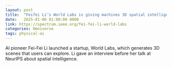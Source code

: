 ```yaml
---
layout: post
title:  "Feifei Li’s World Labs is giving machines 3D spatial intelligence"
date:   2025-01-06 01:00:00 0000
link: https://spectrum.ieee.org/fei-fei-li-world-labs
categories: Omniverse
tags: physical-ai
---
```


AI pioneer Fei-Fei Li launched a startup, World Labs, which generates 3D scenes that users can explore. Li gave an interview before her talk at NeurIPS about spatial intelligence.